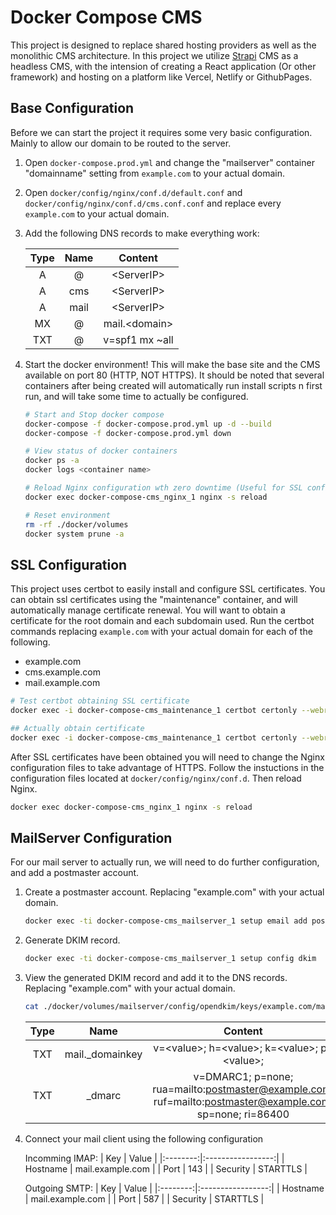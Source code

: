 # Docker Compose CMS

This project is designed to replace shared hosting providers as well as the monolithic CMS architecture. In this project we utilize [Strapi](https://strapi.io/) CMS as a headless CMS, with the intension of creating a React application (Or other framework) and hosting on a platform like Vercel, Netlify or GithubPages.

## Base Configuration

Before we can start the project it requires some very basic configuration. Mainly to allow our domain to be routed to the server.

1. Open ```docker-compose.prod.yml``` and change the "mailserver" container "domainname" setting from ```example.com``` to your actual domain.
2. Open ```docker/config/nginx/conf.d/default.conf``` and ```docker/config/nginx/conf.d/cms.conf.conf``` and replace every ```example.com``` to your actual domain.
3. Add the following DNS records to make everything work:

    | Type | Name |     Content     |
    |:----:|:----:|:---------------:|
    |   A  | @    | \<ServerIP>     |
    |   A  | cms  | \<ServerIP>     |
    |   A  | mail | \<ServerIP>     |
    |  MX  | @    | mail.\<domain>  |
    |  TXT | @    | v=spf1 mx ~all  |

4. Start the docker environment! This will make the base site and the CMS available on port 80 (HTTP, NOT HTTPS). It should be noted that several containers after being created will automatically run install scripts n first run, and will take some time to actually be configured.

    ``` bash
    # Start and Stop docker compose
    docker-compose -f docker-compose.prod.yml up -d --build
    docker-compose -f docker-compose.prod.yml down

    # View status of docker containers
    docker ps -a
    docker logs <container name>

    # Reload Nginx configuration wth zero downtime (Useful for SSL config)
    docker exec docker-compose-cms_nginx_1 nginx -s reload

    # Reset environment
    rm -rf ./docker/volumes
    docker system prune -a
    ```

## SSL Configuration

This project uses certbot to easily install and configure SSL certificates. You can obtain ssl certificates using the "maintenance" container, and will automatically manage certificate renewal. You will want to obtain a certificate for the root domain and each subdomain used. Run the certbot commands replacing ```example.com``` with your actual domain for each of the following.

- example.com
- cms.example.com
- mail.example.com

``` bash
# Test certbot obtaining SSL certificate
docker exec -i docker-compose-cms_maintenance_1 certbot certonly --webroot --webroot-path /var/certbot/ -d example.com --dry-run -v

## Actually obtain certificate
docker exec -i docker-compose-cms_maintenance_1 certbot certonly --webroot --webroot-path /var/certbot/ -d example.com
```

After SSL certificates have been obtained you will need to change the Nginx configuration files to take advantage of HTTPS. Follow the instuctions in the configuration files located at ```docker/config/nginx/conf.d```. Then reload Nginx.

``` bash
docker exec docker-compose-cms_nginx_1 nginx -s reload
```

## MailServer Configuration

For our mail server to actually run, we will need to do further configuration, and add a postmaster account.

1. Create a postmaster account. Replacing "example.com" with your actual domain.
    ``` bash
    docker exec -ti docker-compose-cms_mailserver_1 setup email add postmaster@example.com <password>
    ```
2. Generate DKIM record.
    ``` bash
    docker exec -ti docker-compose-cms_mailserver_1 setup config dkim
    ```
3. View the generated DKIM record and add it to the DNS records. Replacing "example.com" with your actual domain.
    ``` bash
    cat ./docker/volumes/mailserver/config/opendkim/keys/example.com/mail.txt
    ```

    | Type |       Name      |                       Content                                                                             |
    |:----:|:---------------:|:---------------------------------------------------------------------------------------------------------:|
    |  TXT | mail._domainkey | v=\<value>;  h=\<value>;  k=\<value>;  p=\<value>;                                                        |
    |  TXT | _dmarc          | v=DMARC1; p=none; rua=mailto:postmaster@example.com; ruf=mailto:postmaster@example.com; sp=none; ri=86400 |

4. Connect your mail client using the following configuration
   
    Incomming IMAP:
    |    Key   |      Value        |
    |:--------:|:-----------------:|
    | Hostname | mail.example.com  |
    | Port     | 143               |
    | Security | STARTTLS          |

    Outgoing SMTP:
    |    Key   |      Value        |
    |:--------:|:-----------------:|
    | Hostname | mail.example.com  |
    | Port     | 587               |
    | Security | STARTTLS          |
